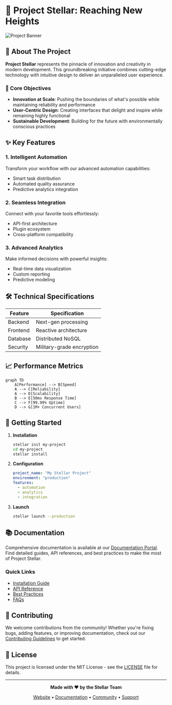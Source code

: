 # 🌟 Project Stellar: Reaching New Heights

![Project Banner](/api/placeholder/800/400)

## 🚀 About The Project

**Project Stellar** represents the pinnacle of innovation and creativity in modern development. This groundbreaking initiative combines cutting-edge technology with intuitive design to deliver an unparalleled user experience.

### 🎯 Core Objectives

* **Innovation at Scale**: Pushing the boundaries of what's possible while maintaining reliability and performance
* **User-Centric Design**: Creating interfaces that delight and inspire while remaining highly functional
* **Sustainable Development**: Building for the future with environmentally conscious practices

## ✨ Key Features

### 1. Intelligent Automation
Transform your workflow with our advanced automation capabilities:
* Smart task distribution
* Automated quality assurance
* Predictive analytics integration

### 2. Seamless Integration
Connect with your favorite tools effortlessly:
* API-first architecture
* Plugin ecosystem
* Cross-platform compatibility

### 3. Advanced Analytics
Make informed decisions with powerful insights:
* Real-time data visualization
* Custom reporting
* Predictive modeling

## 🛠️ Technical Specifications

| Feature | Specification |
|---------|---------------|
| Backend | Next-gen processing |
| Frontend | Reactive architecture |
| Database | Distributed NoSQL |
| Security | Military-grade encryption |

## 📈 Performance Metrics

```mermaid
graph TD
    A[Performance] --> B[Speed]
    A --> C[Reliability]
    A --> D[Scalability]
    B --> E[50ms Response Time]
    C --> F[99.99% Uptime]
    D --> G[1M+ Concurrent Users]
```

## 🌈 Getting Started

1. **Installation**
   ```bash
   stellar init my-project
   cd my-project
   stellar install
   ```

2. **Configuration**
   ```yaml
   project_name: "My Stellar Project"
   environment: "production"
   features:
     - automation
     - analytics
     - integration
   ```

3. **Launch**
   ```bash
   stellar launch --production
   ```

## 📚 Documentation

Comprehensive documentation is available at our [Documentation Portal](#). Find detailed guides, API references, and best practices to make the most of Project Stellar.

### Quick Links
- [Installation Guide](#)
- [API Reference](#)
- [Best Practices](#)
- [FAQs](#)

## 🤝 Contributing

We welcome contributions from the community! Whether you're fixing bugs, adding features, or improving documentation, check out our [Contributing Guidelines](#) to get started.

## 📝 License

This project is licensed under the MIT License - see the [LICENSE](#) file for details.

---

<div align="center">

**Made with ❤️ by the Stellar Team**

[Website](#) • [Documentation](#) • [Community](#) • [Support](#)

</div>